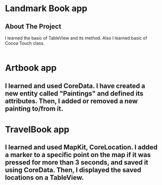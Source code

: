 # Landmark Book app 

## About The Project

I learned the basic of TableView and its method. Also I learned basic of Cocoa Touch class. <br><br>

#  Artbook app

## I learned and used CoreData. I have created a new entity called "Paintings" and defined its attributes. Then, I added or removed a new painting to/from it.

# TravelBook app

## I learned and used MapKit, CoreLocation. I added a marker to a specific point on the map if it was pressed for more than 3 seconds, and saved it using CoreData. Then, I displayed the saved locations on a TableView.
